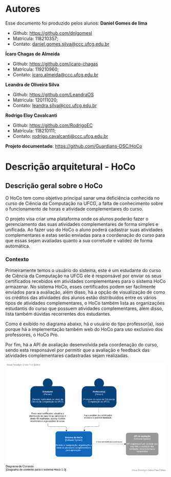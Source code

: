 # Autores

Esse documento foi produzido pelos alunos:
**Daniel Gomes de lima**

- Github: https://github.com/dnlgomesl
- Matrícula: 118210357;
- Contato: daniel.gomes.silva@ccc.ufcg.edu.br

**Ícaro Chagas de Almeida**

- Github: https://github.com/icaro-chagas
- Matrícula: 119210960;
- Contato: icaro.almeida@ccc.ufcg.edu.br

**Leandra de Oliveira Silva**

- Github: https://github.com/LeandraOS
- Matrícula: 120111020;
- Contato: leandra.silva@ccc.ufcg.edu.br

**Rodrigo Eloy Cavalcanti**

- Github: https://github.com/RodrigoEC
- Matrícula: 118210111;
- Contato: rodrigo.cavalcanti@ccc.ufcg.edu.br

**Projeto documentado**: https://github.com/Guardians-DSC/HoCo

# Descrição arquitetural - HoCo

## Descrição geral sobre o HoCo

O HoCo tem como objetivo principal sanar uma deficiência conhecida no curso de Ciência da Computação na UFCG, a falta de conhecimento sobre o funcionamento de horas e atividade complementares do curso.

O projeto visa criar uma plataforma onde os alunos poderão fazer o gerenciamento das suas atividades complementares de forma simples e unificada. Ao fazer uso do HoCo o aluno poderá cadastrar suas atividades complementares e estas serão enviadas para a coordenação do curso para que essas sejam avaliadas quanto a sua corretude e validez de forma automática.

### Contexto

Primeiramente temos o usuário do sistema, este é um estudante do curso de Ciência da Computação na UFCG ele é responsável por enviar os seus certificados recebidos em atividades complementares para o sistema HoCo armazenar. No sistema HoCo, esses certificados podem ser facilmente enviados para a avaliação, além disso, há a opção de visualização de como os créditos das atividades dos alunos estão distribuídos entre os vários tipos de atividades complementares, o HoCo também lista as organizações estudantis do curso que possuem atividades complementares, além disso, lista também dúvidas recorrentes dos estudantes. 

Como é exibido no diagrama abaixo, há o usuário do tipo professor(a), isso porque há a implementação também web do HoCo para uso exclusivo dos professores, o HoCo Pro.

Por fim, há a API de avaliação desenvolvida pela coordenação do curso, sendo esta responsável por permitir que a avaliação e feedback das atividades complementares cadastradas sejam realizadas.

![fig1](/content/hoco/diagrama-contexto.png)
